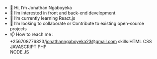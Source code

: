 - 👋 Hi, I’m Jonathan Ngaboyeka 
- 👀 I’m interested in front and back-end development
- 🌱 I’m currently learning React.js
- 💞️ I’m looking to collaborate or Contribute to existing open-source projects 
- 📫 How to reach me : +256708776823/jonathanngaboyeka23@gmail.com
skills:HTML
       CSS 
       JAVASCRIPT
       PHP    
       NODE.JS

<!---
jonathanngaboyekaenjie/jonathanngaboyekaenjie is a ✨ special ✨ repository because its `README.md` (this file) appears on your GitHub profile.
You can click the Preview link to take a look at your changes.
--->
